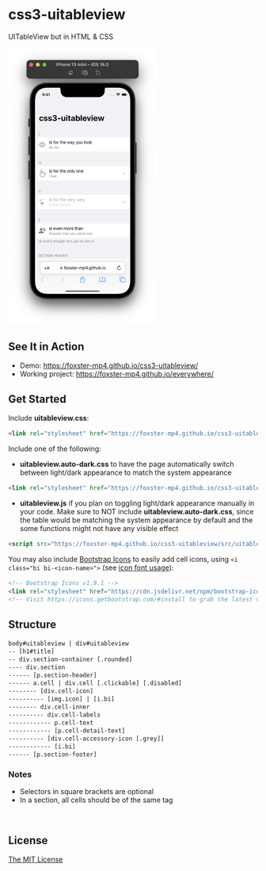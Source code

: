 # css3-uitableview
UITableView but in HTML & CSS

<img src=".screenshot.png" alt="phone-browser-screenshot" width="300"/>


## See It in Action
* Demo: https://foxster-mp4.github.io/css3-uitableview/
* Working project: https://foxster-mp4.github.io/everywhere/

## Get Started
Include **uitableview.css**:
```html
<link rel="stylesheet" href="https://foxster-mp4.github.io/css3-uitableview/src/uitableview.css">
```

Include one of the following:
* **uitableview.auto-dark.css** to have the page automatically switch between light/dark appearance to match the system appearance
```html
<link rel="stylesheet" href="https://foxster-mp4.github.io/css3-uitableview/src/uitableview.auto-dark.css">
```

* **uitableview.js** if you plan on toggling light/dark appearance manually in your code. Make sure to NOT include **uitableview.auto-dark.css**, since the table would be matching the system appearance by default and the some functions might not have any visible effect
```html
<script src="https://foxster-mp4.github.io/css3-uitableview/src/uitableview.js"></script>
```

You may also include [Bootstrap Icons](https://icons.getbootstrap.com) to easily add cell icons, using `<i class="bi bi-<icon-name>">` (see [icon font usage](https://icons.getbootstrap.com/#external-image)):
```html
<!-- Bootstrap Icons v1.9.1 -->
<link rel="stylesheet" href="https://cdn.jsdelivr.net/npm/bootstrap-icons@1.9.1/font/bootstrap-icons.css">
<!-- Visit https://icons.getbootstrap.com/#install to grab the latest version -->
```

## Structure
```
body#uitableview | div#uitableview
-- [h1#title]
-- div.section-container [.rounded]
---- div.section
------ [p.section-header]
------ a.cell | div.cell [.clickable] [.disabled]
-------- [div.cell-icon]
---------- [img.icon] | [i.bi]
-------- div.cell-inner
---------- div.cell-labels
------------ p.cell-text
------------ [p.cell-detail-text]
---------- [div.cell-accessory-icon [.grey]]
------------ [i.bi]
------ [p.section-footer]
```
### Notes
* Selectors in square brackets are optional
* In a section, all cells should be of the same tag

<br>

## License
[The MIT License](LICENSE.md)